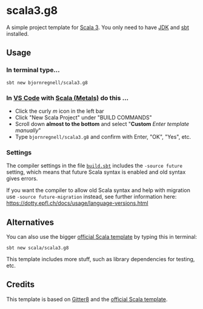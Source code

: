 # scala3.g8
A simple project template for [Scala 3](http://dotty.epfl.ch/docs/). You only need to have [JDK](https://adoptopenjdk.net/) and [sbt](https://www.scala-sbt.org) installed. 

## Usage

### In terminal type...
```
sbt new bjornregnell/scala3.g8
```

### In [VS Code](https://code.visualstudio.com/download) with [Scala (Metals)](https://scalameta.org/metals/docs/editors/vscode.html#installation) do this ...

* Click the curly *m* icon in the left bar
* Click "New Scala Project" under "BUILD COMMANDS"
* Scroll down **almost to the bottom** and select "**Custom** *Enter template manually*"
* Type `bjornregnell/scala3.g8` and confirm with Enter, "OK", "Yes", etc. 

### Settings

The compiler settings in the file [`build.sbt`](https://github.com/bjornregnell/scala3.g8/blob/master/src/main/g8/build.sbt) includes the `-source future` setting, which means that future Scala syntax is enabled and old syntax gives errors. 

If you want the compiler to allow old Scala syntax and help with migration use `-source future-migration` instead, see further information here: https://dotty.epfl.ch/docs/usage/language-versions.html 

## Alternatives

You can also use the bigger [official Scala template](https://github.com/scala/scala3.g8) by typing this in terminal:
```
sbt new scala/scala3.g8
```
This template includes more stuff, such as  library dependencies for testing, etc.

## Credits

This template is based on [Gitter8](http://www.foundweekends.org/giter8/index.html) and the [official Scala template](https://github.com/scala/scala3.g8).